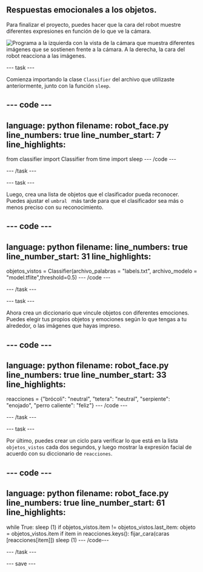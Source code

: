 ## Respuestas emocionales a los objetos.

Para finalizar el proyecto, puedes hacer que la cara del robot muestre diferentes expresiones en función de lo que ve la cámara.

![Programa a la izquierda con la vista de la cámara que muestra diferentes imágenes que se sostienen frente a la cámara. A la derecha, la cara del robot reacciona a las imágenes.](images/completed_project.gif)

--- task ---

Comienza importando la clase `Classifier` del archivo que utilizaste anteriormente, junto con la función `sleep`.

--- code ---
---
language: python filename: robot_face.py line_numbers: true line_number_start: 7
line_highlights:
---
from classifier import Classifier from time import sleep --- /code ---

--- /task ---

--- task ---

Luego, crea una lista de objetos que el clasificador pueda reconocer. Puedes ajustar el `umbral ` más tarde para que el clasificador sea más o menos preciso con su reconocimiento.

--- code ---
---
language: python filename: line_numbers: true line_number_start: 31
line_highlights:
---

objetos_vistos = Classifier(archivo_palabras = "labels.txt", archivo_modelo = "model.tflite",threshold=0.5) --- /code ---

--- /task ---

--- task ---

Ahora crea un diccionario que vincule objetos con diferentes emociones. Puedes elegir tus propios objetos y emociones según lo que tengas a tu alrededor, o las imágenes que hayas impreso.

--- code ---
---
language: python filename: robot_face.py line_numbers: true line_number_start: 33
line_highlights:
---

reacciones = {"brócoli": "neutral", "tetera": "neutral", "serpiente": "enojado", "perro caliente": "feliz"} --- /code ---

--- /task ---

--- task ---

Por último, puedes crear un ciclo para verificar lo que está en la lista `objetos_vistos` cada dos segundos, y luego mostrar la expresión facial de acuerdo con su diccionario de `reacciones`.

--- code ---
---
language: python filename: robot_face.py line_numbers: true line_number_start: 61
line_highlights:
---
while True: sleep (1) if objetos_vistos.item != objetos_vistos.last_item: objeto = objetos_vistos.item if item in reacciones.keys(): fijar_cara(caras [reacciones[item]]) sleep (1) --- /code---

--- /task ---

--- save ---
